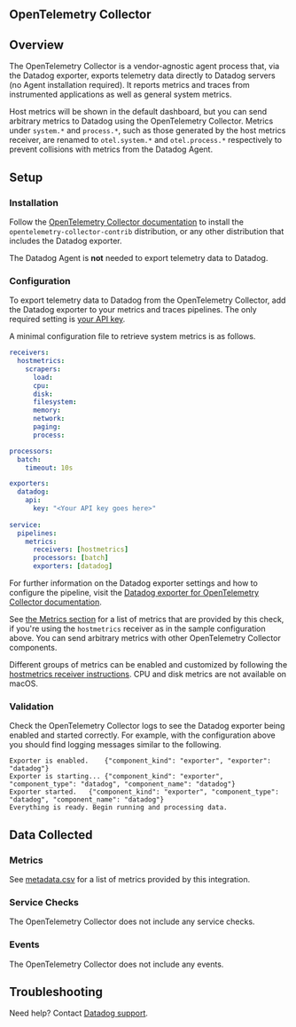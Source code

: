 ## OpenTelemetry Collector

## Overview

The OpenTelemetry Collector is a vendor-agnostic agent process that, via the Datadog exporter, exports telemetry data directly to Datadog servers (no Agent installation required). It reports metrics and traces from instrumented applications as well as general system metrics.

Host metrics will be shown in the default dashboard, but you can send arbitrary metrics to Datadog using the OpenTelemetry Collector. Metrics under `system.*` and `process.*`, such as those generated by the host metrics receiver, are renamed to `otel.system.*` and `otel.process.*` respectively to prevent collisions with metrics from the Datadog Agent.

## Setup

### Installation

Follow the [OpenTelemetry Collector documentation][2] to install the `opentelemetry-collector-contrib` distribution, or any other distribution that includes the Datadog exporter.

The Datadog Agent is **not** needed to export telemetry data to Datadog.

### Configuration

To export telemetry data to Datadog from the OpenTelemetry Collector, add the Datadog exporter to your metrics and traces pipelines.
The only required setting is [your API key][3].

A minimal configuration file to retrieve system metrics is as follows.

``` yaml
receivers:
  hostmetrics:
    scrapers:
      load:
      cpu:
      disk:
      filesystem:
      memory:
      network:
      paging:
      process:

processors:
  batch:
    timeout: 10s

exporters:
  datadog:
    api:
      key: "<Your API key goes here>"
      
service:
  pipelines:
    metrics:
      receivers: [hostmetrics]
      processors: [batch]
      exporters: [datadog]
```

For further information on the Datadog exporter settings and how to configure the pipeline, visit the [Datadog exporter for OpenTelemetry Collector documentation][4].

See [the Metrics section](#metrics) for a list of metrics that are provided by this check, if you're using the `hostmetrics` receiver as in the sample configuration above. You can send arbitrary metrics with other OpenTelemetry Collector components.

Different groups of metrics can be enabled and customized by following the [hostmetrics receiver instructions][7].
CPU and disk metrics are not available on macOS.

### Validation

Check the OpenTelemetry Collector logs to see the Datadog exporter being enabled and started correctly.
For example, with the configuration above you should find logging messages similar to the following.

``` 
Exporter is enabled.	{"component_kind": "exporter", "exporter": "datadog"}
Exporter is starting...	{"component_kind": "exporter", "component_type": "datadog", "component_name": "datadog"}
Exporter started.	{"component_kind": "exporter", "component_type": "datadog", "component_name": "datadog"}
Everything is ready. Begin running and processing data.
```

## Data Collected

### Metrics

See [metadata.csv][6] for a list of metrics provided by this integration.

### Service Checks

The OpenTelemetry Collector does not include any service checks.

### Events

The OpenTelemetry Collector does not include any events.

## Troubleshooting

Need help? Contact [Datadog support][1].

[1]: https://docs.datadoghq.com/help/
[2]: https://opentelemetry.io/docs/collector/getting-started/
[3]: https://app.datadoghq.com/account/settings#api
[4]: https://docs.datadoghq.com/tracing/setup_overview/open_standards/#opentelemetry-collector-datadog-exporter
[5]: https://opentelemetry.io/docs/collector/getting-started/
[6]: https://github.com/DataDog/integrations-core/blob/master/opentelemetry/metadata.csv
[7]: https://github.com/open-telemetry/opentelemetry-collector/tree/master/receiver/hostmetricsreceiver

